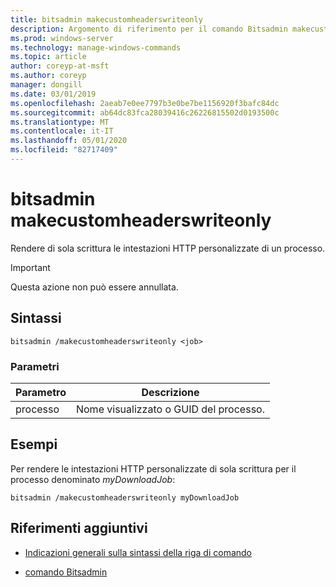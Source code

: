 ```yaml
---
title: bitsadmin makecustomheaderswriteonly
description: Argomento di riferimento per il comando Bitsadmin makecustomheaderswriteonly, che rende di sola scrittura le intestazioni HTTP personalizzate di un processo.
ms.prod: windows-server
ms.technology: manage-windows-commands
ms.topic: article
author: coreyp-at-msft
ms.author: coreyp
manager: dongill
ms.date: 03/01/2019
ms.openlocfilehash: 2aeab7e0ee7797b3e0be7be1156920f3bafc84dc
ms.sourcegitcommit: ab64dc83fca28039416c26226815502d0193500c
ms.translationtype: MT
ms.contentlocale: it-IT
ms.lasthandoff: 05/01/2020
ms.locfileid: "82717409"
---
```

# <a name="bitsadmin-makecustomheaderswriteonly"></a>bitsadmin makecustomheaderswriteonly

Rendere di sola scrittura le intestazioni HTTP personalizzate di un processo.

> [!IMPORTANT]
> Questa azione non può essere annullata.

## <a name="syntax"></a>Sintassi

```
bitsadmin /makecustomheaderswriteonly <job>
```

### <a name="parameters"></a>Parametri

| Parametro | Descrizione |
| -------------- | -------------- |
| processo | Nome visualizzato o GUID del processo. |

## <a name="examples"></a>Esempi

Per rendere le intestazioni HTTP personalizzate di sola scrittura per il processo denominato *myDownloadJob*:

```
bitsadmin /makecustomheaderswriteonly myDownloadJob
```

## <a name="additional-references"></a>Riferimenti aggiuntivi

- [Indicazioni generali sulla sintassi della riga di comando](command-line-syntax-key.md)

- [comando Bitsadmin](bitsadmin.md)
